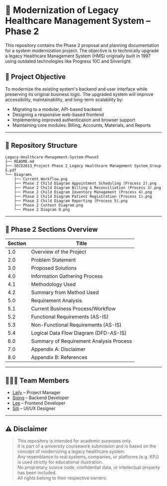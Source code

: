 # 🏥 Modernization of Legacy Healthcare Management System – Phase 2

This repository contains the Phase 2 proposal and planning documentation for a system modernization project. The objective is to technically upgrade a legacy Healthcare Management System (HMS) originally built in 1997 using outdated technologies like Progress 10C and Silverlight.

## 🎯 Project Objective

To modernize the existing system's backend and user interface while preserving its original business logic. The upgraded system will improve accessibility, maintainability, and long-term scalability by:

- Migrating to a modular, API-based backend
- Designing a responsive web-based frontend
- Implementing improved authentication and browser support
- Maintaining core modules: Billing, Accounts, Materials, and Reports

---

## 📁 Repository Structure

```
Legacy-Healthcare-Management-System-Phase2
├── README.md
├── SECD2613_Project Phase 2_Legacy Healthcare Management System_Group 5.pdf               
└── Diagrams
    ├── Current Workflow.png
    ├── Phase 2 Child Diagram Appointment Scheduling (Process 2).png
    ├── Phase 2 Child Diagram Billing & Reconciliation (Process 3).png
    ├── Phase 2 Child Diagram Inventory Management (Process 4).png
    ├── Phase 2 Child Diagram Patient Registration (Process 1).png
    ├── Phase 2 Child Diagram Reporting (Process 5).png
    ├── Phase 2 Context Diagram.png
    └── Phase 2 Diagram 0.png                                                                           
```

---

## 🧾 Phase 2 Sections Overview

| Section | Title                                   |
|---------|-----------------------------------------|
| 1.0     | Overview of the Project                 |
| 2.0     | Problem Statement                       |
| 3.0     | Proposed Solutions                      |
| 4.0     | Information Gathering Process           |
| 4.1     | Methodology Used                        |
| 4.2     | Summary from Method Used                |
| 5.0     | Requirement Analysis                    |
| 5.1     | Current Business Process/Workflow       |
| 5.2     | Functional Requirements (AS-IS)         |
| 5.3     | Non-Functional Requirements (AS-IS)     |
| 5.4     | Logical Data Flow Diagram (DFD-AS-IS)   |
| 6.0     | Summary of Requirement Analysis Process |
| 7.0     | Appendix A: Disclaimer                  |
| 8.0     | Appendix B: References                  |

---

## 🧑‍🤝‍🧑 Team Members

- [Laily](https://github.com/lailies82) – Project Manager  
- [Siong](https://github.com/Siong010) – Backend Developer  
- [Lee](https://github.com/ryussiyu) – Frontend Developer  
- [Siti](https://github.com/smadakhir) – UI/UX Designer
  
---

## ⚠️ Disclaimer

> This repository is intended for academic purposes only.  
> It is part of a university coursework submission and is based on the concept of modernizing a legacy healthcare system.  
> Any resemblance to real systems, companies, or platforms (e.g. KPJ) is used strictly for educational illustration.  
> No proprietary source code, confidential data, or intellectual property has been included.  
> All rights belong to their respective owners.
